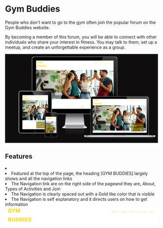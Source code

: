 <h1>Gym Buddies</h1>

People who don't want to go to the gym often join the popular forum on the Gym Buddies website.

By becoming a member of this forum, you will be able to connect with other individuals who share your interest in fitness. You may talk to them, set up a meetup, and create an unforgettable experience as a group.

<img src="/assets/images/page view.png" alt="page view">

<h2>Features</h2>


<li><Navigation</li>
<li>Featured at the top of the page, the heading [GYM BUDDIES] largely shows and all the navigation links</li>
<li>The Navigation link are on the right side of the pageand they are, About, Types of Activities and Join</li>
<li>The Navigation is clearly spaced out with a Gold like color that is visible</li>
<li>The Navigation is self explanatory and it directs users on how to get information</li>

<img src="/assets/images/navigation picture.jpg" alt="navigation screenshoot">

